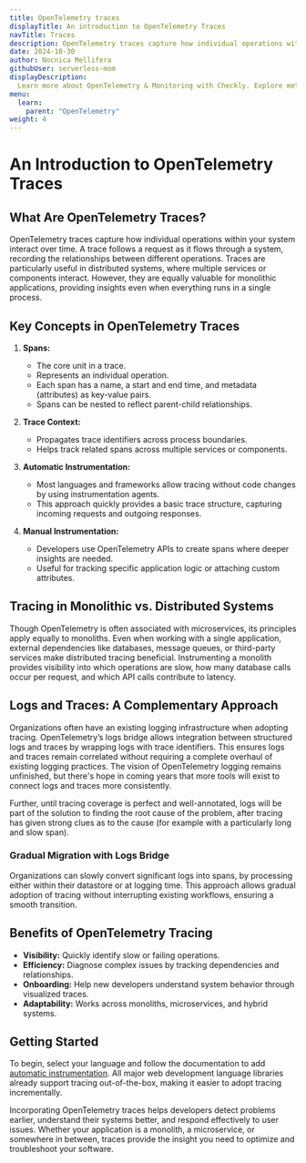 ```yaml
---
title: OpenTelemetry traces
displayTitle: An introduction to OpenTelemetry Traces
navTitle: Traces
description: OpenTelemetry traces capture how individual operations within your system interact over time. A trace follows a request as it flows through a system, recording the relationships between different operations. Traces are particularly useful in distributed systems, where multiple services or components interact. However, they are equally valuable for monolithic applications, providing insights even when everything runs in a single process.
date: 2024-10-30
author: Nocnica Mellifera
githubUser: serverless-mom
displayDescription: 
  Learn more about OpenTelemetry & Monitoring with Checkly. Explore metrics, one of the three pillars of observability.
menu:
  learn:
    parent: "OpenTelemetry"
weight: 4
---
```


# An Introduction to OpenTelemetry Traces

## What Are OpenTelemetry Traces?

OpenTelemetry traces capture how individual operations within your system interact over time. A trace follows a request as it flows through a system, recording the relationships between different operations. Traces are particularly useful in distributed systems, where multiple services or components interact. However, they are equally valuable for monolithic applications, providing insights even when everything runs in a single process.

## Key Concepts in OpenTelemetry Traces

1. **Spans:**  
   - The core unit in a trace.
   - Represents an individual operation.
   - Each span has a name, a start and end time, and metadata (attributes) as key-value pairs.
   - Spans can be nested to reflect parent-child relationships.

2. **Trace Context:**  
   - Propagates trace identifiers across process boundaries.
   - Helps track related spans across multiple services or components.

3. **Automatic Instrumentation:**  
   - Most languages and frameworks allow tracing without code changes by using instrumentation agents.
   - This approach quickly provides a basic trace structure, capturing incoming requests and outgoing responses.

4. **Manual Instrumentation:**  
   - Developers use OpenTelemetry APIs to create spans where deeper insights are needed.
   - Useful for tracking specific application logic or attaching custom attributes.

## Tracing in Monolithic vs. Distributed Systems

Though OpenTelemetry is often associated with microservices, its principles apply equally to monoliths. Even when working with a single application, external dependencies like databases, message queues, or third-party services make distributed tracing beneficial. Instrumenting a monolith provides visibility into which operations are slow, how many database calls occur per request, and which API calls contribute to latency.

## Logs and Traces: A Complementary Approach

Organizations often have an existing logging infrastructure when adopting tracing. OpenTelemetry’s logs bridge allows integration between structured logs and traces by wrapping logs with trace identifiers. This ensures logs and traces remain correlated without requiring a complete overhaul of existing logging practices. The vision of OpenTelemetry logging remains unfinished, but there's hope in coming years that more tools will exist to connect logs and traces more consistently.

Further, until tracing coverage is perfect and well-annotated, logs will be part of the solution to finding the root cause of the problem, after tracing has given strong clues as to the cause (for example with a particularly long and slow span).

### Gradual Migration with Logs Bridge

Organizations can slowly convert significant logs into spans, by processing either within their datastore or at logging time. This approach allows gradual adoption of tracing without interrupting existing workflows, ensuring a smooth transition. 

## Benefits of OpenTelemetry Tracing

- **Visibility:** Quickly identify slow or failing operations.
- **Efficiency:** Diagnose complex issues by tracking dependencies and relationships.
- **Onboarding:** Help new developers understand system behavior through visualized traces.
- **Adaptability:** Works across monoliths, microservices, and hybrid systems.

## Getting Started

To begin, select your language and follow the documentation to add [automatic instrumentation](learn/opentelemetry/how-to-instrument/). All major web development language libraries already support tracing out-of-the-box, making it easier to adopt tracing incrementally.

Incorporating OpenTelemetry traces helps developers detect problems earlier, understand their systems better, and respond effectively to user issues. Whether your application is a monolith, a microservice, or somewhere in between, traces provide the insight you need to optimize and troubleshoot your software.